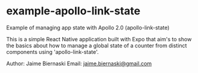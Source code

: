 # example-apollo-link-state
Example of managing app state with Apollo 2.0 (apollo-link-state)

  This is a simple React Native application built with Expo
  that aim's to show the basics about how to manage a global
  state of a counter from distinct components using
  'apollo-link-state'.
  

Author: Jaime Biernaski
Email: jaime.biernaski@gmail.com
